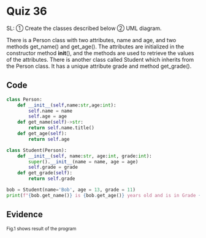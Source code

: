 # Quiz 36

SL: ① Create the classes described below ② UML diagram.

There is a Person class with two attributes, name and age, and two methods get_name() and get_age(). The attributes are initialized in the constructor method __init__(), and the methods are used to retrieve the values of the attributes. There is another class called Student which inherits from the Person class. It has a unique attribute grade and method get_grade().

## Code

```py
class Person:
    def __init__(self,name:str,age:int):
        self.name = name
        self.age = age
    def get_name(self)->str:
        return self.name.title()
    def get_age(self):
        return self.age

class Student(Person):
    def __init__(self, name:str, age:int, grade:int):
        super().__init__(name = name, age = age)
        self.grade = grade
    def get_grade(self):
        return self.grade

bob = Student(name='Bob', age = 13, grade = 11)
print(f"{bob.get_name()} is {bob.get_age()} years old and is in Grade {bob.get_grade()}")
```

## Evidence

<sub>Fig.1 shows result of the program

